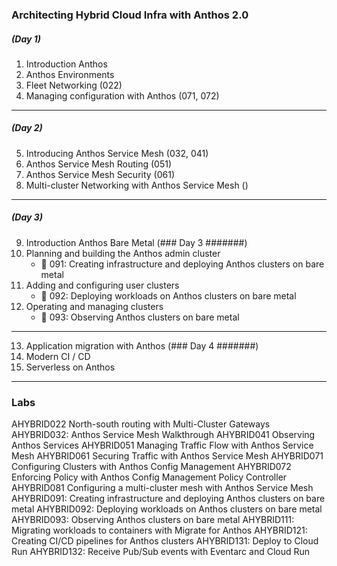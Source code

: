 ### Architecting Hybrid Cloud Infra with Anthos 2.0

##### (Day 1)

1. Introduction Anthos 
2. Anthos Environments
3. Fleet Networking (022)
4. Managing configuration with Anthos (071, 072)

---

##### (Day 2)

5. Introducing Anthos Service Mesh (032, 041)
6. Anthos Service Mesh Routing (051)
7. Anthos Service Mesh Security (061)
8. Multi-cluster Networking with Anthos Service Mesh ()

---

##### (Day 3) 

9. Introduction Anthos Bare Metal (### Day 3 #######)
10. Planning and building the Anthos admin cluster
    - :memo: 091: Creating infrastructure and deploying Anthos clusters on bare metal
11. Adding and configuring user clusters
    - :memo: 092: Deploying workloads on Anthos clusters on bare metal
12. Operating and managing clusters
    - :memo: 093: Observing Anthos clusters on bare metal

---

13. Application migration with Anthos (### Day 4 #######)
14. Modern CI / CD
15. Serverless on Anthos

---

### Labs

AHYBRID022 North-south routing with Multi-Cluster Gateways
AHYBRID032: Anthos Service Mesh Walkthrough
AHYBRID041 Observing Anthos Services
AHYBRID051 Managing Traffic Flow with Anthos Service Mesh
AHYBRID061 Securing Traffic with Anthos Service Mesh
AHYBRID071 Configuring Clusters with Anthos Config Management
AHYBRID072 Enforcing Policy with Anthos Config Management Policy Controller
AHYBRID081 Configuring a multi-cluster mesh with Anthos Service Mesh
AHYBRID091: Creating infrastructure and deploying Anthos clusters on bare metal
AHYBRID092: Deploying workloads on Anthos clusters on bare metal
AHYBRID093: Observing Anthos clusters on bare metal
AHYBRID111: Migrating workloads to containers with Migrate for Anthos
AHYBRID121: Creating CI/CD pipelines for Anthos clusters
AHYBRID131: Deploy to Cloud Run
AHYBRID132: Receive Pub/Sub events with Eventarc and Cloud Run
